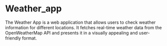 # Weather_app
The Weather App is a web application that allows users to check weather information for different locations. It fetches real-time weather data from the OpenWeatherMap API and presents it in a visually appealing and user-friendly format.
